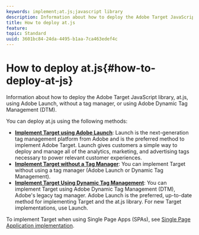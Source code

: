 ```yaml
---
keywords: implement;at.js;javascript library
description: Information about how to deploy the Adobe Target JavaScript library, at.js, using Adobe Launch, without a tag manager, or using Adobe Dynamic Tag Management (DTM).
title: How to deploy at.js
feature: 
topic: Standard
uuid: 3601bc84-24da-4495-b1aa-7ca463edef4c
---
```


# How to deploy at.js{#how-to-deploy-at-js}

Information about how to deploy the Adobe Target JavaScript library, at.js, using Adobe Launch, without a tag manager, or using Adobe Dynamic Tag Management (DTM).

You can deploy at.js using the following methods:

* **[Implement Target using Adobe Launch](/help/c-implementing-target/c-implementing-target-for-client-side-web/how-to-deployatjs/cmp-implementing-target-using-adobe-launch.md)**: Launch is the next-generation tag management platform from Adobe and is the preferred method to implement Adobe Target. Launch gives customers a simple way to deploy and manage all of the analytics, marketing, and advertising tags necessary to power relevant customer experiences.
* **[Implement Target without a Tag Manager](/help/c-implementing-target/c-implementing-target-for-client-side-web/how-to-deployatjs/implementing-target-without-a-tag-manager.md)**: You can implement Target without using a tag manager (Adobe Launch or Dynamic Tag Management).
* **[Implement Target Using Dynamic Tag Management](/help/c-implementing-target/c-implementing-target-for-client-side-web/how-to-deployatjs/implementing-target-using-dynamic-tag-management.md)**: You can implement Target using Adobe Dynamic Tag Management (DTM), Adobe's legacy tag manager. Adobe Launch is the preferred, up-to-date method for implementing Target and the at.js library. For new Target implementations, use Launch.

To implement Target when using Single Page Apps (SPAs), see [Single Page Application implementation](/help/c-implementing-target/c-implementing-target-for-client-side-web/how-to-deployatjs/target-atjs-single-page-application.md).